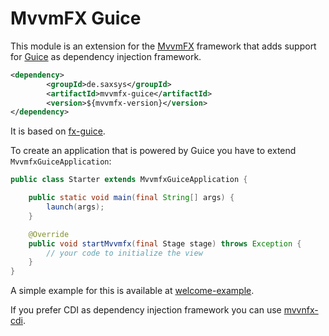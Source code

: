 # MvvmFX Guice

This module is an extension for the [MvvmFX](https://github.com/sialcasa/mvvmFX) framework that adds support for 
[Guice](https://github.com/google/guice) as dependency injection framework.


```xml
<dependency>
		<groupId>de.saxsys</groupId>
		<artifactId>mvvmfx-guice</artifactId>
		<version>${mvvmfx-version}</version>
</dependency>
```


It is based on [fx-guice](https://github.com/cathive/fx-guice).

To create an application that is powered by Guice you have to extend `MvvmfxGuiceApplication`:

```java
public class Starter extends MvvmfxGuiceApplication {

    public static void main(final String[] args) {
        launch(args);
    }

    @Override
    public void startMvvmfx(final Stage stage) throws Exception {
        // your code to initialize the view
    }
}
```

A simple example for this is available at [welcome-example](/examples/mini-examples/welcome-example).

If you prefer CDI as dependency injection framework you can use [mvvnfx-cdi](/mvvmfx-cdi).

